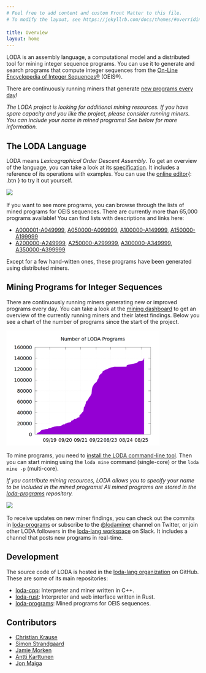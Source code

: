 ```yaml
---
# Feel free to add content and custom Front Matter to this file.
# To modify the layout, see https://jekyllrb.com/docs/themes/#overriding-theme-defaults

title: Overview
layout: home
---
```


LODA is an assembly language, a computational model and a distributed tool for mining integer sequence programs. You can use it to generate and search programs that compute integer sequences from the [On-Line Encyclopedia of Integer Sequences®](https://oeis.org/) (OEIS®).

There are continuously running miners that generate [new programs every day](http://dashboard.loda-lang.org/grafana)!

*The LODA project is looking for additional mining resources. If you have spare capacity and you like the project, please consider running miners. You can include your name in mined programs! See below for more information.*

## The LODA Language

LODA means _Lexicographical Order Descent Assembly_. To get an overview of the language, you can take a look at its [specification](spec). It includes a reference of its operations with examples. You can use the [online editor](edit/?oeis=45){: .btn } to try it out yourself.

<a href="https://loda-lang.org/edit/?oeis=2994"><img src="https://github.com/loda-lang/loda-lang.github.io/raw/master/loda-editor.png" width=300></a>

If you want to see more programs, you can browse through the lists of mined programs for OEIS sequences. There are currently more than 65,000 programs available! You can find lists with descriptions and links here:

* [A000001-A049999](list0), [A050000-A099999](list1), [A100000-A149999](list2), [A150000-A199999](list3)
* [A200000-A249999](list4), [A250000-A299999](list5), [A300000-A349999](list6), [A350000-A399999](list7)

Except for a few hand-witten ones, these programs have been generated using distributed miners.

## Mining Programs for Integer Sequences

There are continuously running miners generating new or improved programs every day. You can take a look at the [mining dashboard](http://dashboard.loda-lang.org/grafana) to get an overview of the currently running miners and their latest findings. Below you see a chart of the number of programs since the start of the project.

<img src="https://raw.githubusercontent.com/loda-lang/loda-programs/main/program_counts.png" width=400 />

To mine programs, you need to [install the LODA command-line tool](install). Then you can start mining using the `loda mine` command (single-core) or the `loda mine -p` (multi-core).

_If you contribute mining resources, LODA allows you to specify your name to be included in the mined programs! All mined programs are stored in the [loda-programs](https://github.com/loda-lang/loda-programs) repository._

<a href="https://github.com/loda-lang/loda-lang.github.io/raw/master/loda-mine.png"><img src="https://github.com/loda-lang/loda-lang.github.io/raw/master/loda-mine.png" width=300></a>

To receive updates on new miner findings, you can check out the commits in [loda-programs](https://github.com/loda-lang/loda-programs/commits/main) or subscribe to the [@lodaminer](https://twitter.com/lodaminer) channel on Twitter, or join other LODA followers in the [loda-lang workspace](https://loda-lang.slack.com/) on Slack.
It includes a channel that posts new programs in real-time.

## Development

The source code of LODA is hosted in the [loda-lang organization](https://github.com/loda-lang) on GitHub. These are some of its main repositories:

* [loda-cpp](https://github.com/loda-lang/loda-cpp): Interpreter and miner written in C++.
* [loda-rust](https://github.com/loda-lang/loda-rust): Interpreter and web interface written in Rust.
* [loda-programs](https://github.com/loda-lang/loda-programs): Mined programs for OEIS sequences.

## Contributors

* [Christian Krause](https://github.com/ckrause)
* [Simon Strandgaard](https://github.com/neoneye)
* [Jamie Morken](https://github.com/jmorken)
* [Antti Karttunen](https://github.com/karttu)
* [Jon Maiga](https://github.com/jonmaiga)
